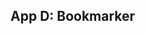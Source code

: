 ## App D: Bookmarker

<!--
d) Create a bookmarking app where you can save URLs. 
It should have a form where you enter the URL, a title, 
and a "tag". There should be a list of all the URLs, as 
well as a list of all the tags (this should be generated 
dynamically from the link collection). When you click 
on a tag, the link list should show only those tags. 

Hint: which tag is selected is "application state", 
so could appear in your URL and/or have a view model 
to represent it. You can filter a collection with 
collection.filter(...), but be aware that it returns 
an array of models, not a new collection.
-->
